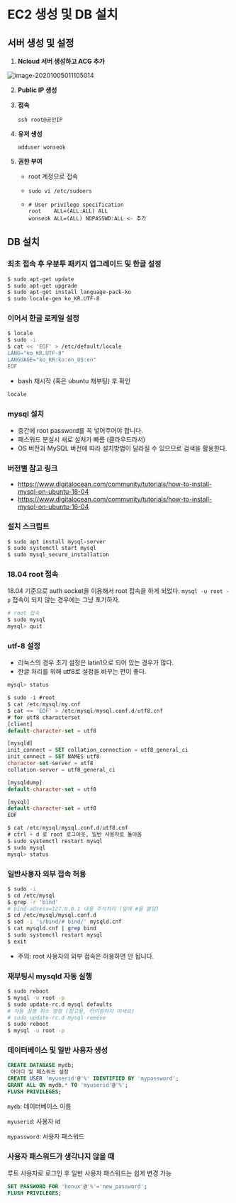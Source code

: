 # EC2 생성 및 DB 설치



## 서버 생성 및 설정

1. **Ncloud 서버 생성하고 ACG 추가**

![image-20201005011105014](https://user-images.githubusercontent.com/7006837/95023120-2afd7400-06b6-11eb-9d5d-36e65b53f732.png)

2. **Public IP 생성**

3. **접속**

   ```
   ssh root@공인IP
   ```

   

4. **유저 생성**

   ```
   adduser wonseok
   ```

5. **권한 부여**

   - root 계정으로 접속
   - ``sudo vi /etc/sudoers`` 

   - ```
     # User privilege specification
     root    ALL=(ALL:ALL) ALL
     wonseok ALL=(ALL) NOPASSWD:ALL <- 추가
     ```



## DB 설치

### 최초 접속 후 우분투 패키지 업그레이드 및 한글 설정

```bash
$ sudo apt-get update
$ sudo apt-get upgrade
$ sudo apt-get install language-pack-ko
$ sudo locale-gen ko_KR.UTF-8
```

### 이어서 한글 로케일 설정

```bash
$ locale
$ sudo -i
$ cat << 'EOF' > /etc/default/locale
LANG="ko_KR.UTF-8"
LANGUAGE="ko_KR:ko:en_US:en"
EOF
```

- bash 재시작 (혹은 ubuntu 재부팅) 후 확인

```bash
locale
```

### mysql 설치

- 중간에 root password를 꼭 넣어주어야 합니다.
- 패스워드 분실시 새로 설치가 빠름 (클라우드라서)
- OS 버전과 MySQL 버전에 따라 설치방법이 달라질 수 있으므로 검색을 활용한다.

### 버전별 참고 링크

- https://www.digitalocean.com/community/tutorials/how-to-install-mysql-on-ubuntu-18-04
- https://www.digitalocean.com/community/tutorials/how-to-install-mysql-on-ubuntu-16-04

### 설치 스크립트

```bash
$ sudo apt install mysql-server
$ sudo systemctl start mysql
$ sudo mysql_secure_installation
```

### 18.04 root 접속

18.04 기준으로 auth socket을 이용해서 root 접속을 하게 되었다.
`mysql -u root -p` 접속이 되지 않는 경우에는 그냥 포기하자.

```bash
# root 접속
$ sudo mysql
mysql> quit
```

### utf-8 설정

- 리눅스의 경우 초기 설정은 latin1으로 되어 있는 경우가 많다.
- 한글 처리를 위해 utf8로 설정을 바꾸는 편이 좋다.

```sql
mysql> status

$ sudo -i #root
$ cat /etc/mysql/my.cnf
$ cat << 'EOF' > /etc/mysql/mysql.conf.d/utf8.cnf
# for utf8 characterset
[client]
default-character-set = utf8

[mysqld]
init_connect = SET collation_connection = utf8_general_ci
init_connect = SET NAMES utf8
character-set-server = utf8
collation-server = utf8_general_ci

[mysqldump]
default-character-set = utf8

[mysql]
default-character-set = utf8
EOF

$ cat /etc/mysql/mysql.conf.d/utf8.cnf
# ctrl + d 로 root 로그아웃, 일반 사용자로 돌아옴
$ sudo systemctl restart mysql
$ sudo mysql
mysql> status
```

### 일반사용자 외부 접속 허용

```bash
$ sudo -i
$ cd /etc/mysql
$ grep -r 'bind'
# bind-adress=127.0.0.1 내용 주석처리 (앞에 #을 붙임)
$ cd /etc/mysql/mysql.conf.d
$ sed -i 's/bind/# bind/' mysqld.cnf
$ cat mysqld.cnf | grep bind
$ sudo systemctl restart mysql
$ exit
```

- 주의: root 사용자의 외부 접속은 허용하면 안 됩니다.

### 재부팅시 mysqld 자동 실행

```bash
$ sudo reboot
$ mysql -u root -p
$ sudo update-rc.d mysql defaults
# 자동 실행 취소 명령 (참고용, 타이핑하지 마세요)
# sudo update-rc.d mysql remove
$ sudo reboot
$ mysql -u root -p
```

### 데이터베이스 및 일반 사용자 생성

```sql
CREATE DATABASE mydb;
 아이디 및 패스워드 설정
CREATE USER 'myuserid'@'%' IDENTIFIED BY 'mypassword';
GRANT ALL ON mydb.* TO 'myuserid'@'%';
FLUSH PRIVILEGES;
```

`mydb`: 데이터베이스 이름

`myuserid`: 사용자 id

`mypassword`: 사용자 패스워드

### 사용자 패스워드가 생각나지 않을 때

루트 사용자로 로그인 후 일반 사용자 패스워드는 쉽게 변경 가능

```sql
SET PASSWORD FOR 'honux'@'%'='new_password';
FLUSH PRIVILEGES;
```
